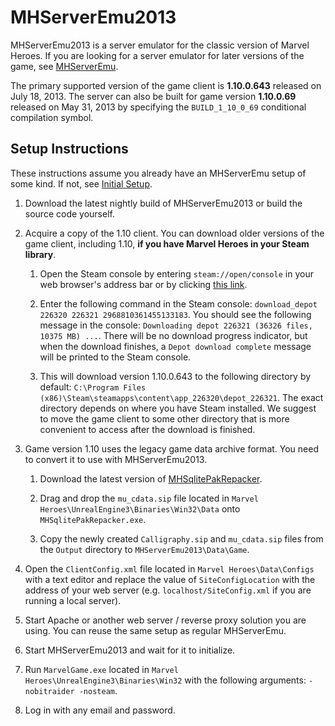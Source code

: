 # MHServerEmu2013

MHServerEmu2013 is a server emulator for the classic version of Marvel Heroes. If you are looking for a server emulator for later versions of the game, see [MHServerEmu](https://github.com/Crypto137/MHServerEmu).

The primary supported version of the game client is **1.10.0.643** released on July 18, 2013. The server can also be built for game version **1.10.0.69** released on May 31, 2013 by specifying the `BUILD_1_10_0_69` conditional compilation symbol.

## Setup Instructions

These instructions assume you already have an MHServerEmu setup of some kind. If not, see [Initial Setup](https://github.com/Crypto137/MHServerEmu/blob/master/docs/Setup/InitialSetup.md).

1. Download the latest nightly build of MHServerEmu2013 or build the source code yourself.

2. Acquire a copy of the 1.10 client. You can download older versions of the game client, including 1.10, **if you have Marvel Heroes in your Steam library**.
   
   1. Open the Steam console by entering `steam://open/console` in your web browser's address bar or by clicking [this link](steam://open/console).
   
   2. Enter the following command in the Steam console: `download_depot 226320 226321 2968810361455133183`. You should see the following message in the console: `Downloading depot 226321 (36326 files, 10375 MB) ...`. There will be no download progress indicator, but when the download finishes, a `Depot download complete` message will be printed to the Steam console.
   
   3. This will download version 1.10.0.643 to the following directory by default: `C:\Program Files (x86)\Steam\steamapps\content\app_226320\depot_226321`. The exact directory depends on where you have Steam installed. We suggest to move the game client to some other directory that is more convenient to access after the download is finished.

3. Game version 1.10 uses the legacy game data archive format. You need to convert it to use with MHServerEmu2013.
   
   1. Download the latest version of [MHSqlitePakRepacker](https://github.com/Crypto137/MHSqlitePakRepacker/releases).
   
   2. Drag and drop the `mu_cdata.sip` file located in `Marvel Heroes\UnrealEngine3\Binaries\Win32\Data` onto `MHSqlitePakRepacker.exe`.
   
   3. Copy the newly created `Calligraphy.sip` and `mu_cdata.sip` files from the `Output` directory to `MHServerEmu2013\Data\Game`.

4. Open the `ClientConfig.xml` file located in `Marvel Heroes\Data\Configs` with a text editor and replace the value of `SiteConfigLocation` with the address of your web server (e.g. `localhost/SiteConfig.xml` if you are running a local server).

5. Start Apache or another web server / reverse proxy solution you are using. You can reuse the same setup as regular MHServerEmu.

6. Start MHServerEmu2013 and wait for it to initialize.

7. Run `MarvelGame.exe` located in `Marvel Heroes\UnrealEngine3\Binaries\Win32` with the following arguments: `-nobitraider -nosteam`.

8. Log in with any email and password.

# 
